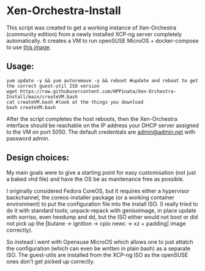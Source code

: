 # Xen-Orchestra-Install

This script was created to get a working instance of Xen-Orchestra (community edition) from a newly installed XCP-ng server completely automatically.
It creates a VM to run openSUSE MicroOS + docker-compose to use [this image](https://hub.docker.com/r/ezka77/xen-orchestra-ce).

## Usage:
```
yum update -y && yum autoremove -y && reboot #update and reboot to get the correct guest-util ISO version
wget https://raw.githubusercontent.com/HPPinata/Xen-Orchestra-Install/main/createVM.bash
cat createVM.bash #look at the things you download
bash createVM.bash
```

After the script completes the host reboots, then the Xen-Orchestra interface should be reachable on the IP address
your DHCP server assigned to the VM on port 5050. The default credentials are admin@admin.net with password admin.

## Design choices:

My main goals were to give a starting point for easy customisation (not just a baked vhd file) and have the OS be as manitenance free as possible.

I originally considered Fedora CoreOS, but it requires either a hypervisor backchannel, the coreos-installer package (or a working container environment)
to put the configuration file into the install ISO. (I really tried to do it with standard tools; unpack-repack with genisoimage, in place update with xorriso,
even hexdump and dd, but the ISO either would not boot or did not pick up the [butane -> ignition -> cpio newc -> xz + padding] image correctly).

So instead i went with Opensuse MicroOS which allows one to just attatch the configuration (which can even be written in plain bash) as a separate ISO.
The guest-utils are installed from the XCP-ng ISO as the openSUSE ones don't get picked up correctly.
